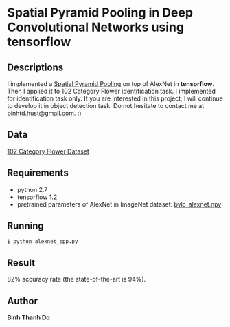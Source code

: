 # Spatial Pyramid Pooling in Deep Convolutional Networks using tensorflow

## Descriptions
I implemented a [Spatial Pyramid Pooling](https://arxiv.org/abs/1406.4729) on top of AlexNet in **tensorflow**. Then I applied it to 102 Category Flower identification task.
I implemented for identification task only. If you are interested in this project, I will continue to develop it in object detection task. Do not hesitate to contact me at binhtd.hust@gmail.com. :)

## Data

[102 Category Flower Dataset](http://www.robots.ox.ac.uk/~vgg/data/flowers/102/)

## Requirements

* python 2.7
* tensorflow 1.2
* pretrained parameters of AlexNet in ImageNet dataset: [bvlc_alexnet.npy](http://www.cs.toronto.edu/~guerzhoy/tf_alexnet/) 

## Running
	
	$ python alexnet_spp.py

## Result
82% accuracy rate (the state-of-the-art is 94%).

## Author

**Binh Thanh Do**

